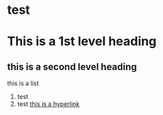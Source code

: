 # test
# This is a 1st level heading
## this is a second level heading

this is a list 


1. test
2. test
[this is a hyperlink](https://www.ncbi.nlm.nih.gov/pubmed/)
